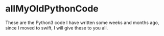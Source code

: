 # allMyOldPythonCode
These are the Python3 code I have written some weeks and months ago, since I moved to swift, I will give these to you all.

